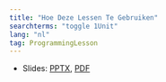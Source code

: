 ```yaml
---
title: "Hoe Deze Lessen Te Gebruiken"
searchterms: "toggle 1Unit"
lang: "nl"
tag: ProgrammingLesson
---
```

 <ul>
 <li class="ng-binding">Slides:
 <a href="ProgrammingLessons/HoeDezeLessenTeGebruiken.pptx">PPTX</a>,
 <a href="ProgrammingLessons/HoeDezeLessenTeGebruiken.pdf">PDF</a>
 </li>
 </ul>
